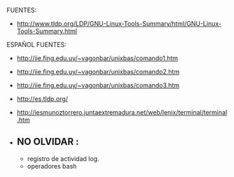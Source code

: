

FUENTES: 

- <http://www.tldp.org/LDP/GNU-Linux-Tools-Summary/html/GNU-Linux-Tools-Summary.html>

ESPAÑOL FUENTES:
- <http://iie.fing.edu.uy/~vagonbar/unixbas/comando1.htm>
- <http://iie.fing.edu.uy/~vagonbar/unixbas/comando2.htm>
- <http://iie.fing.edu.uy/~vagonbar/unixbas/comando3.htm>
- <http://es.tldp.org/>
- <http://iesmunoztorrero.juntaextremadura.net/web/lenix/terminal/terminal.htm>

- ## NO OLVIDAR :
	- registro de actividad log.
    - operadores bash
    
